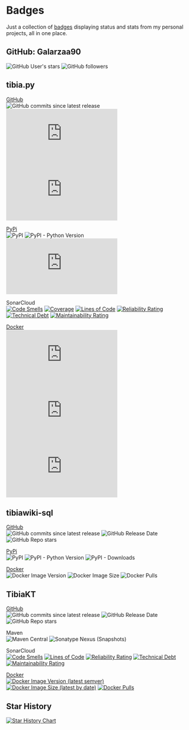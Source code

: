 # Badges
Just a collection of [badges](https://shields.io) displaying status and stats from my personal projects, all in one place.

## GitHub: Galarzaa90
![GitHub User's stars](https://img.shields.io/github/stars/Galarzaa90?style=flat)
![GitHub followers](https://img.shields.io/github/followers/Galarzaa90?style=flat)


## tibia.py
[GitHub](https://github.com/Galarzaa90/tibia.py)  
![GitHub commits since latest release](https://img.shields.io/github/commits-since/Galarzaa90/tibia.py/latest)
![GitHub Release Date](https://img.shields.io/github/release-date/Galarzaa90/tibia.py)
![GitHub Repo stars](https://img.shields.io/github/stars/Galarzaa90/tibia.py?style=flat)

[PyPi](https://pypi.python.org/pypi/tibia.py/)  
![PyPI](https://img.shields.io/pypi/v/tibia.py.svg)
![PyPI - Python Version](https://img.shields.io/pypi/pyversions/tibia.py.svg)
![PyPI - Downloads](https://img.shields.io/pypi/dm/tibia.py)

SonarCloud  
[![Code Smells](https://sonarcloud.io/api/project_badges/measure?project=Galarzaa90_tibia.py&metric=code_smells)](https://sonarcloud.io/summary/new_code?id=Galarzaa90_tibia.py)
[![Coverage](https://sonarcloud.io/api/project_badges/measure?project=Galarzaa90_tibia.py&metric=coverage)](https://sonarcloud.io/summary/new_code?id=Galarzaa90_tibia.py)
[![Lines of Code](https://sonarcloud.io/api/project_badges/measure?project=Galarzaa90_tibia.py&metric=ncloc)](https://sonarcloud.io/summary/new_code?id=Galarzaa90_tibia.py)
[![Reliability Rating](https://sonarcloud.io/api/project_badges/measure?project=Galarzaa90_tibia.py&metric=reliability_rating)](https://sonarcloud.io/summary/new_code?id=Galarzaa90_tibia.py)
[![Technical Debt](https://sonarcloud.io/api/project_badges/measure?project=Galarzaa90_tibia.py&metric=sqale_index)](https://sonarcloud.io/summary/new_code?id=Galarzaa90_tibia.py)
[![Maintainability Rating](https://sonarcloud.io/api/project_badges/measure?project=Galarzaa90_tibia.py&metric=sqale_rating)](https://sonarcloud.io/summary/new_code?id=Galarzaa90_tibia.py)

[Docker](https://hub.docker.com/r/galarzaa90/tibia.py)  
![Docker Image Version](https://img.shields.io/docker/v/galarzaa90/tibia.py?sort=semver)
![Docker Image Size](https://img.shields.io/docker/image-size/galarzaa90/tibia.py)
![Docker Pulls](https://img.shields.io/docker/pulls/galarzaa90/tibia.py)


## tibiawiki-sql
[GitHub](https://github.com/Galarzaa90/tibiawiki-sql)  
![GitHub commits since latest release](https://img.shields.io/github/commits-since/Galarzaa90/tibiawiki-sql/latest)
![GitHub Release Date](https://img.shields.io/github/release-date/Galarzaa90/tibiawiki-sql)
![GitHub Repo stars](https://img.shields.io/github/stars/Galarzaa90/tibiawiki-sql?style=flat)

[PyPi](https://pypi.python.org/pypi/tibiawiki-sql/)  
![PyPI](https://img.shields.io/pypi/v/tibiawikisql.svg)
![PyPI - Python Version](https://img.shields.io/pypi/pyversions/tibiawikisql.svg)
![PyPI - Downloads](https://img.shields.io/pypi/dm/tibiawikisql)


[Docker](https://hub.docker.com/r/galarzaa90/tibiawiki-sql)  
![Docker Image Version](https://img.shields.io/docker/v/galarzaa90/tibiawiki-sql?sort=semver)
![Docker Image Size](https://img.shields.io/docker/image-size/galarzaa90/tibiawiki-sql)
![Docker Pulls](https://img.shields.io/docker/pulls/galarzaa90/tibiawiki-sql)


## TibiaKT
[GitHub](https://github.com/Galarzaa90/TibiaKt)  
![GitHub commits since latest release](https://img.shields.io/github/commits-since/Galarzaa90/TibiaKt/latest)
![GitHub Release Date](https://img.shields.io/github/release-date/Galarzaa90/TibiaKt)
![GitHub Repo stars](https://img.shields.io/github/stars/Galarzaa90/TibiaKt?style=flat)

Maven  
![Maven Central](https://img.shields.io/maven-central/v/com.galarzaa/tibiakt-core?label=maven)
![Sonatype Nexus (Snapshots)](https://img.shields.io/nexus/s/com.galarzaa/tibiakt-core?server=https%3A%2F%2Fs01.oss.sonatype.org)

SonarCloud  
[![Code Smells](https://sonarcloud.io/api/project_badges/measure?project=Galarzaa90_TibiaKt&metric=code_smells)](https://sonarcloud.io/summary/new_code?id=Galarzaa90_TibiaKt)
[![Lines of Code](https://sonarcloud.io/api/project_badges/measure?project=Galarzaa90_TibiaKt&metric=ncloc)](https://sonarcloud.io/summary/new_code?id=Galarzaa90_TibiaKt)
[![Reliability Rating](https://sonarcloud.io/api/project_badges/measure?project=Galarzaa90_TibiaKt&metric=reliability_rating)](https://sonarcloud.io/summary/new_code?id=Galarzaa90_TibiaKt)
[![Technical Debt](https://sonarcloud.io/api/project_badges/measure?project=Galarzaa90_TibiaKt&metric=sqale_index)](https://sonarcloud.io/summary/new_code?id=Galarzaa90_TibiaKt)
[![Maintainability Rating](https://sonarcloud.io/api/project_badges/measure?project=Galarzaa90_TibiaKt&metric=sqale_rating)](https://sonarcloud.io/summary/new_code?id=Galarzaa90_TibiaKt)

[Docker](https://hub.docker.com/r/galarzaa90/tibiakt)  
[![Docker Image Version (latest semver)](https://img.shields.io/docker/v/galarzaa90/tibiakt?sort=semver)](https://hub.docker.com/repository/docker/galarzaa90/tibiakt)
[![Docker Image Size (latest by date)](https://img.shields.io/docker/image-size/galarzaa90/tibiakt?sort=semver)](https://hub.docker.com/repository/docker/galarzaa90/tibiakt)
[![Docker Pulls](https://img.shields.io/docker/pulls/galarzaa90/tibiakt)](https://hub.docker.com/repository/docker/galarzaa90/tibiakt)



## Star History

[![Star History Chart](https://api.star-history.com/svg?repos=Galarzaa90/tibia.py,Galarzaa90/tibiakt,Galarzaa90/tibiawiki-sql&type=Date)](https://www.star-history.com/#Galarzaa90/tibia.py&Galarzaa90/tibiakt&Galarzaa90/tibiawiki-sql&Date)